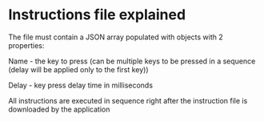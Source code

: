 # Instructions file explained

The file must contain a JSON array populated with objects with 2 properties:

Name - the key to press (can be multiple keys to be pressed in a sequence (delay will be applied only to the first key))

Delay - key press delay time in milliseconds

All instructions are executed in sequence right after the instruction file is downloaded by the application
